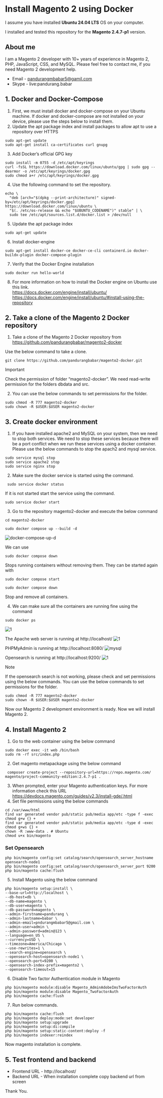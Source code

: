 # Install Magento 2 using Docker 

I assume you have installed **Ubuntu 24.04 LTS** OS on your computer. 

I installed and tested this repository for the **Magento 2.4.7-p1** version.

## About me ##
I am a Magento 2 developer with 10+ years of experience in Magento 2, PHP, JavaScript, CSS, and MySQL. Please feel free to contact me, if you need Magento 2 development help.

* Email - pandurangmbabar5@gamil.com
* Skype - live:pandurang.babar

## 1. Docker and Docker-Compose ##
   1. First, we must install docker and docker-compose on your Ubuntu machine. If docker and docker-compose are not installed on your device, please use the steps below to install them.
   2. Update the apt package index and install packages to allow apt to use a repository over HTTPS
```
sudo apt-get update
sudo apt-get install ca-certificates curl gnupg
```
   3. Add Docker’s official GPG key
```
sudo install -m 0755 -d /etc/apt/keyrings
curl -fsSL https://download.docker.com/linux/ubuntu/gpg | sudo gpg --dearmor -o /etc/apt/keyrings/docker.gpg
sudo chmod a+r /etc/apt/keyrings/docker.gpg
```
   4. Use the following command to set  the repository.
```
echo \
  "deb [arch="$(dpkg --print-architecture)" signed-by=/etc/apt/keyrings/docker.gpg] https://download.docker.com/linux/ubuntu \
  "$(. /etc/os-release && echo "$UBUNTU_CODENAME")" stable" | \
  sudo tee /etc/apt/sources.list.d/docker.list > /dev/null
```
   5. Update the apt package index
```
sudo apt-get update
```
   6. Install docker-engine
```
sudo apt-get install docker-ce docker-ce-cli containerd.io docker-buildx-plugin docker-compose-plugin
```
   7. Verify that the Docker Engine installation
```
sudo docker run hello-world
```
   8. For more information on how to install the Docker engine on Ubuntu use this link.
<br/>https://docs.docker.com/engine/install/ubuntu/<br/>https://docs.docker.com/engine/install/ubuntu/#install-using-the-repository

## 2. Take a clone of the Magento 2 Docker repository ##
   1. Take a clone of the Magento 2 Docker repository from  
https://github.com/pandurangbabar/magento2-docker
 
Use the below command to take a clone.
```
git clone https://github.com/pandurangbabar/magento2-docker.git
```
> [!IMPORTANT]
> Check the permission of folder “magento2-docker”. We need read-write permission for the folders dbdata and src.

2. You can use the below commands to set permissions for the folder.

```
sudo chmod -R 777 magento2-docker
sudo chown -R $USER:$USER magento2-docker
```

## 3. Create docker environment ##
   1. If you have installed apache2 and MySQL on your system, then we need to stop both services. We need to stop these services because there will be a port conflict when we run these services using a docker container. Please use the below commands to stop the apach2 and mysql service.
```
sudo service mysql stop
sudo service apache2 stop
sudo service nginx stop
```

   2. Make sure the docker service is started using the command.
```
 sudo service docker status
```
If it is not started start the service using the command.
```
sudo service docker start
```
   3. Go to the repository magento2-docker and execute the below command
```
cd magento2-docker

sudo docker compose up --build -d

```
![docker-compose-up-d](https://github.com/pandurangbabar/magento2-docker/assets/59949205/abfc913a-c706-4069-85cb-448ebfc5a362)

We can use 
```
sudo docker compose down
```
Stops running containers without removing them. They can be started again with 
```
sudo docker compose start
```
```
sudo docker compose down

```
Stop and remove all containers.
  

4. We can make sure all the containers are running fine using the command
```
sudo docker ps

```
![1](https://github.com/pandurangbabar/magento2-docker/assets/59949205/55d15688-df65-43f2-985c-be49655da3ab)

The Apache web server is running at http://localhost/
  ![1](https://github.com/pandurangbabar/magento2-docker/assets/59949205/29be9257-7ffe-4a49-91b8-e3bf1fae9892)

PHPMyAdmin is running at http://localhost:8080/
     ![mysql](https://github.com/pandurangbabar/magento2-docker/assets/59949205/90df2865-55e6-4300-beee-c55fd750c4ca)

Opensearch is running at http://localhost:9200/
 ![1](https://github.com/pandurangbabar/magento2-docker/assets/59949205/74316423-3e54-4c86-aa3e-0826cb6cbad9)
> [!NOTE]
> If the opensearch search is not working, please check and set permissions using the below commands.
You can use the below commands to set permissions for the folder.
```
sudo chmod -R 777 magento2-docker
sudo chown -R $USER:$USER magento2-docker
```
Now our Magento 2 development environment is ready. Now we will install Magento 2.
## 4. Install Magento 2 ##
   1. Go to the web container using the below command
```
sudo docker exec -it web /bin/bash
sudo rm -rf src/index.php
```
   2. Get magento metapackage using the below command
```
 composer create-project --repository-url=https://repo.magento.com/ magento/project-community-edition:2.4.7-p1 .
``` 
  3. When prompted, enter your Magento authentication keys. For more information check this URL https://devdocs.magento.com/guides/v2.3/install-gde/.html
  4. Set file permissions using the below commands
```
cd /var/www/html
find var generated vendor pub/static pub/media app/etc -type f -exec chmod g+w {} +
find var generated vendor pub/static pub/media app/etc -type d -exec chmod g+ws {} +
chown -R :www-data . # Ubuntu
chmod u+x bin/magento
```
### Set Opensearch 
```
php bin/magento config:set catalog/search/opensearch_server_hostname opensearch-node1
php bin/magento config:set catalog/search/opensearch_server_port 9200
php bin/magento cache:flush
```
5. Install Magento using the below command
```
php bin/magento setup:install \
--base-url=http://localhost \
--db-host=db \
--db-name=magento \
--db-user=magento \
--db-password=magento \
--admin-firstname=pandurang \
--admin-lastname=babar \
--admin-email=pndurangmbabar5@gmail.com \
--admin-user=admin \
--admin-password=admin@123 \
--language=en_US \
--currency=USD \
--timezone=America/Chicago \
--use-rewrites=1 \
--search-engine=opensearch \
--opensearch-host=opensearch-node1 \
--opensearch-port=9200 \
--opensearch-index-prefix=magento2 \
--opensearch-timeout=15
```
6. Disable Two factor Authentication module in Magento
```
php bin/magento module:disable Magento_AdminAdobeImsTwoFactorAuth 
php bin/magento module:disable Magento_TwoFactorAuth
php bin/magento cache:flush 
```

7. Run below commands.
```
php bin/magento cache:flush
php bin/magento deploy:mode:set developer
php bin/magento setup:upgrade
php bin/magento setup:di:compile
php bin/magento setup:static-content:deploy -f
php bin/magento indexer:reindex

```
Now magento installation is complete.
## 5. Test frontend and backend ##
* Frontend URL - http://localhost/
* Backend URL - When installation complete copy backend url from screen

Thank You.
